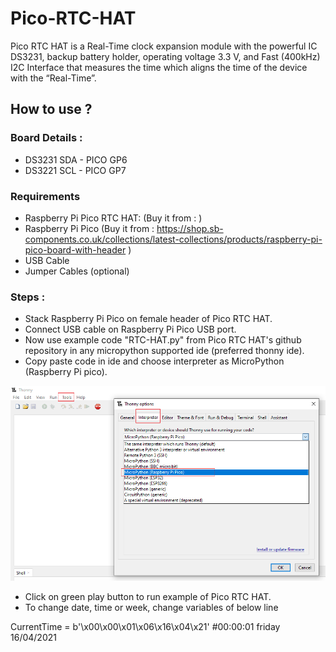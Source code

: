 # Pico-RTC-HAT
Pico RTC HAT is a Real-Time clock expansion module with the powerful IC DS3231, backup battery holder, operating voltage 3.3 V, and Fast (400kHz) I2C Interface that measures the time which aligns the time of the device with the “Real-Time”.


## How to use ?

### Board Details :

* DS3231 SDA - PICO GP6
* DS3221 SCL - PICO GP7


### Requirements

* Raspberry Pi Pico RTC HAT: (Buy it from :   )
* Raspberry Pi Pico (Buy it from : https://shop.sb-components.co.uk/collections/latest-collections/products/raspberry-pi-pico-board-with-header )
* USB Cable
* Jumper Cables (optional)

### Steps :

* Stack Raspberry Pi Pico on female header of Pico RTC HAT.
* Connect USB cable on Raspberry Pi Pico USB port.
* Now use example code "RTC-HAT.py" from Pico RTC HAT's github repository in any micropython supported ide (preferred thonny ide).
* Copy paste code in ide and choose interpreter as MicroPython (Raspberry Pi pico).

<img src="https://github.com/sbcshop/Raspberry-Pi-Pico-RFID-Expansion/blob/main/images/thonny-interpreter.PNG" />

* Click on green play button to run example of Pico RTC HAT.
* To change date, time or week, change variables of below line

CurrentTime = b'\x00\x00\x01\x06\x16\x04\x21' #00:00:01 friday 16/04/2021 
